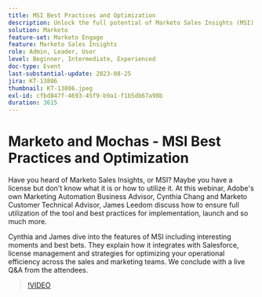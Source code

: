 ```yaml
---
title: MSI Best Practices and Optimization
description: Unlock the full potential of Marketo Sales Insights (MSI) with Cynthia Chang and James Leedom as they delve into key features, Salesforce integration, license management, and strategies to boost sales and marketing efficiency.
solution: Marketo
feature-set: Marketo Engage
feature: Marketo Sales Insights
role: Admin, Leader, User
level: Beginner, Intermediate, Experienced
doc-type: Event
last-substantial-update: 2023-08-25
jira: KT-13806
thumbnail: KT-13806.jpeg
exl-id: cfbd847f-4693-45f9-b9a1-f1b5db67a98b
duration: 3615
---
```

# Marketo and Mochas - MSI Best Practices and Optimization

Have you heard of Marketo Sales Insights, or MSI? Maybe you have a license but don't know what it is or how to utilize it. At this webinar, Adobe's own Marketing Automation Business Advisor, Cynthia Chang and Marketo Customer Technical Advisor, James Leedom discuss how to ensure full utilization of the tool and best practices for implementation, launch and so much more.

Cynthia and James dive into the features of MSI including interesting moments and best bets. They explain how it integrates with Salesforce, license management and strategies for optimizing your operational efficiency across the sales and marketing teams. We conclude with a live Q&A from the attendees.

>[!VIDEO](https://video.tv.adobe.com/v/3422797?learn=on)
